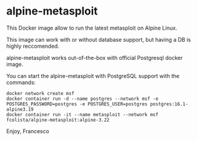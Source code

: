 # alpine-metasploit

This Docker image allow to run the latest metasploit on Alpine Linux. 

This image can work with or without database support, but having a DB is highly reccomended.

alpine-metasploit works out-of-the-box with official Postgresql docker image.

You can start the alpine-metasploit with PostgreSQL support with the commands:

```
docker network create msf
docker container run -d --name postgres --network msf -e POSTGRES_PASSWORD=postgres -e POSTGRES_USER=postgres postgres:16.1-alpine3.19
docker container run -it --name metasploit --network msf fcolista/alpine-metasploit:alpine-3.22
```

Enjoy, Francesco
